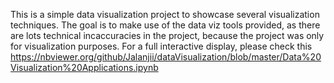 This is a simple data visualization project to showcase several visualization techniques. The goal is to make use of the data viz tools provided, as there are lots technical incaccuracies in the project, because the project was only for visualization purposes. For a full interactive display, please check this https://nbviewer.org/github/Jalanjii/dataVisualization/blob/master/Data%20Visualization%20Applications.ipynb 
